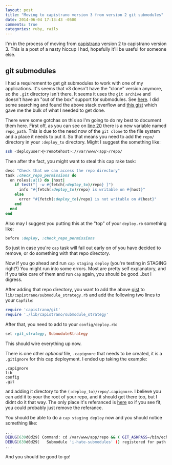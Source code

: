 ```yaml
---
layout: post
title: "Moving to capistrano version 3 from version 2 git submodules"
date: 2014-06-04 17:13:43 -0500
comments: true
categories: ruby, rails
---
```


I'm in the process of moving from [capistrano](http://capistranorb.com/) version 2
to capistrano version 3. This is a post of a nasty hiccup I had, hopefully it'll be
useful for someone else.

## git submodules

I had a requirement to get git submodules to work with one of my applications. It's seems
that v3 doesn't have the "clone" version anymore, so the `.git` directory isn't there.
It seems it uses the `git archive` and doesn't have an "out of the box" support for submodules.
See [here](http://stackoverflow.com/questions/19403138/capistrano-v3-deploy-git-repository-and-its-submodules/19573220#19573220).
I did some searching and found the above stack overflow and  [this gist](https://gist.github.com/jjasghar/d9369c60c51f79d6e7cc)
which gave me the bulk of what I needed to get done.

There were some gotchas on this so I'm going to do my best to document them here.
First off, as you can see on [line 20](https://gist.github.com/jjasghar/d9369c60c51f79d6e7cc#file-submodule_strategy-rb-L20)
there is a new variable named `repo_path`.  This is due to the need now of the
`git clone` to the file system and a place it needs to put it. So that means you need
to add the `repo/` directory in your `:deploy_to` directory. Might I suggest the something like:

```bash
ssh <deployuser>@<remotehost>://var/www/<app>/repo/
```

Then after the fact, you might want to steal this cap rake task:

```ruby
desc "Check that we can access the repo directory"
task :check_repo_permissions do
  on roles(:all) do |host|
    if test("[ -w #{fetch(:deploy_to)/repo} ]")
      info "#{fetch(:deploy_to)/repo} is writable on #{host}"
    else
      error "#{fetch(:deploy_to)/repo} is not writable on #{host}"
    end
  end
end
```

Also may I suggest you putting this at the "top" of your `deploy.rb` something like:

```ruby
before :deploy, :check_repo_permissions
```

So just in case you're `cap` task will fail out early on of you have decided to remove, or
do something with that repo directory.

Now if you go ahead and run `cap staging deploy` (you're testing in STAGING right?)
You might run into some errors. Most are pretty self explanatory, and if you take care of them
and run `cap` again, you should be good...but I digress.

After adding that repo directory, you want to add the above [gist](https://gist.github.com/jjasghar/d9369c60c51f79d6e7cc) to `lib/capistrano/submodule_strategy.rb`
and add the following two lines to your `Capfile`:

```ruby
require 'capistrano/git'
require './lib/capistrano/submodule_strategy'
```

After that, you need to add to your `config/deploy.rb`:

```ruby
set :git_strategy, SubmoduleStrategy
```

This should wire everything up now.

There is one other _optional_ file, `.capignore` that needs to be created, it is a `.gitignore` for this cap deployment.
I ended up taking the example:

```
.capignore
lib
config
.git
```

and adding it directory to the `(:deploy_to)/repo/.capignore`. I believe you can add it to your the root of your repo,
and it should get there too, but I didnt do it that way. The only place it's referanced is [here](https://gist.github.com/jjasghar/d9369c60c51f79d6e7cc#file-submodule_strategy-rb-L45) so if you see fit, you could probably just remove the referance.

You should be able to do a `cap staging deploy` now and you should notice something like:

```bash
...
DEBUG[639d0d29] Command: cd /var/www/app/repo && ( GIT_ASKPASS=/bin/echo GIT_SSH=/tmp/app/git-ssh.sh /usr/bin/env git submodule update --init )
DEBUG[639d0d29]   Submodule 'i-hate-submodules' () registered for path 'i-hate-submodules'
...
```

And you should be good to go!
